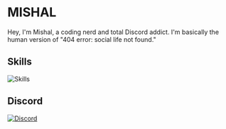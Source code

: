 # MISHAL
Hey, I'm Mishal, a coding nerd and total Discord addict. I'm basically the human version of "404 error: social life not found."

## Skills
![Skills](https://skillicons.dev/icons?i=css,html,js,discord,docker,express,flask,linux,md,nodejs,py,vscode)

## Discord
[![Discord](https://lanyard.cnrad.dev/api/1025245410224263258?theme=dark&bg=151515&borderRadius=5px&animated=true&idleMessage=15%20year%20old%20solo%20dev)](https://discord.com/users/1025245410224263258)



